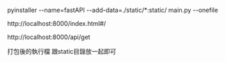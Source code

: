 pyinstaller --name=fastAPI --add-data=./static/*:static/ main.py --onefile


http://localhost:8000/index.html#/

http://localhost:8000/api/get


打包後的執行檔 跟static目錄放一起即可
